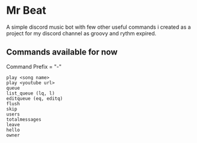 # Mr Beat

A simple discord music bot with few other useful commands i created as a project for my discord channel as groovy and rythm expired.

## Commands available for now

Command Prefix = "-"
```
play <song name>
play <youtube url>
queue
list_queue (lq, l)
editqueue (eq, editq)
flush
skip
users
totalmessages
leave
hello
owner
```

